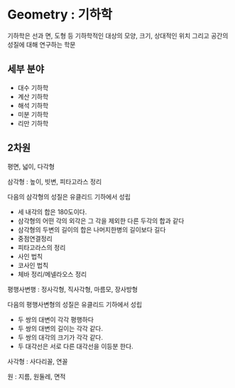 # Geometry : 기하학

기하학은 선과 면, 도형 등 기하학적인 대상의 모양, 크기, 상대적인 위치 그리고 공간의 성질에 대해 연구하는 학문

## 세부 분야

- 대수 기하학
- 계산 기하학
- 해석 기하학
- 미분 기하학
- 리만 기하학

## 2차원

평면, 넓이, 다각형

삼각형 : 높이, 빗변, 피타고라스 정리

다음의 삼각형의 성질은 유클리드 기하에서 성립

- 세 내각의 합은 180도이다.
- 삼각형의 어떤 각의 외각은 그 각을 제외한 다른 두각의 합과 같다
- 삼각형의 두변의 길이의 합은 나머지한병의 길이보다 길다
- 중점연결정리
- 피타고라스의 정리
- 사인 법칙
- 코사인 법칙
- 체바 정리/메넬라오스 정리

평행사변행 : 정사각형, 직사각형, 마름모, 장사방형

다음의 평행사변형의 성질은 유클리드 기하에서 성립

- 두 쌍의 대변이 각각 평행하다
- 두 쌍의 대변의 길이는 각각 같다.
- 두 쌍의 대각의 크기가 각각 같다.
- 두 대각선은 서로 다른 대각선을 이등분 한다.

사각형 : 사다리꼴, 연꼴

원 : 지름, 원둘레, 면적
